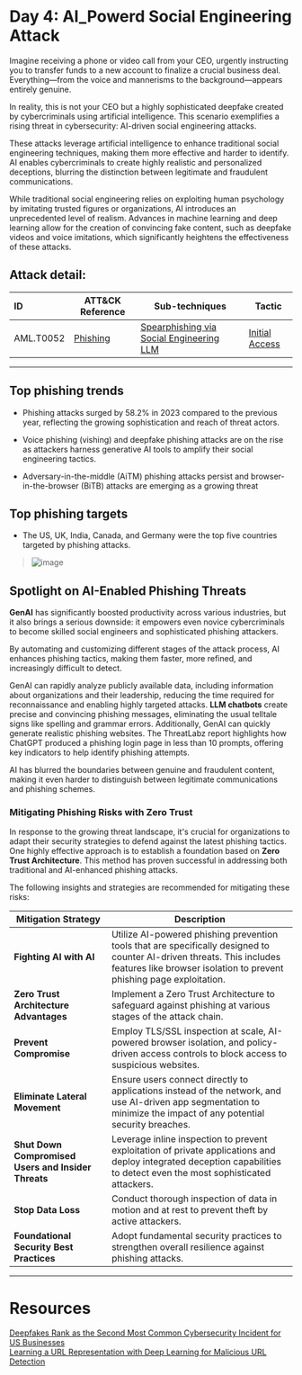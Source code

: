# Day 4: AI_Powerd Social Engineering Attack
Imagine receiving a phone or video call from your CEO, urgently instructing you to transfer funds to a new account to finalize a crucial business deal. Everything—from the voice and mannerisms to the background—appears entirely genuine.

In reality, this is not your CEO but a highly sophisticated deepfake created by cybercriminals using artificial intelligence. This scenario exemplifies a rising threat in cybersecurity: AI-driven social engineering attacks.

These attacks leverage artificial intelligence to enhance traditional social engineering techniques, making them more effective and harder to identify. AI enables cybercriminals to create highly realistic and personalized deceptions, blurring the distinction between legitimate and fraudulent communications.

While traditional social engineering relies on exploiting human psychology by imitating trusted figures or organizations, AI introduces an unprecedented level of realism. Advances in machine learning and deep learning allow for the creation of convincing fake content, such as deepfake videos and voice imitations, which significantly heightens the effectiveness of these attacks.

## Attack detail:

| ID | ATT&CK Reference| Sub-techniques | Tactic | 
| :------------- | ------------- | ------------- | ------------- |
| AML.T0052  |[Phishing](https://attack.mitre.org/versions/v15/techniques/T1566/)  | [Spearphishing via Social Engineering LLM](https://atlas.mitre.org/techniques/AML.T0052.000)| [Initial Access](https://attack.mitre.org/versions/v15/tactics/TA0001/) |

--- 

## Top phishing trends
- Phishing attacks surged by 58.2% in 2023 compared to the previous year, reflecting the growing sophistication and reach of threat actors.

- Voice phishing (vishing) and deepfake phishing attacks are on the rise as attackers harness generative AI tools to amplify their social engineering tactics.

- Adversary-in-the-middle (AiTM) phishing attacks persist and browser-in-the-browser (BiTB) attacks are emerging as a growing threat

## Top phishing targets

- The US, UK, India, Canada, and Germany were the top five countries targeted by phishing attacks.

> ![image](https://github.com/user-attachments/assets/493d21e5-745f-4ea5-b617-e614e084816d)

## Spotlight on AI-Enabled Phishing Threats

**GenAI** has significantly boosted productivity across various industries, but it also brings a serious downside: it empowers even novice cybercriminals to become skilled social engineers and sophisticated phishing attackers.

By automating and customizing different stages of the attack process, AI enhances phishing tactics, making them faster, more refined, and increasingly difficult to detect.

GenAI can rapidly analyze publicly available data, including information about organizations and their leadership, reducing the time required for reconnaissance and enabling highly targeted attacks. **LLM chatbots** create precise and convincing phishing messages, eliminating the usual telltale signs like spelling and grammar errors. Additionally, GenAI can quickly generate realistic phishing websites. The ThreatLabz report highlights how ChatGPT produced a phishing login page in less than 10 prompts, offering key indicators to help identify phishing attempts.

AI has blurred the boundaries between genuine and fraudulent content, making it even harder to distinguish between legitimate communications and phishing schemes.

### Mitigating Phishing Risks with Zero Trust

In response to the growing threat landscape, it's crucial for organizations to adapt their security strategies to defend against the latest phishing tactics. One highly effective approach is to establish a foundation based on **Zero Trust Architecture**. This method has proven successful in addressing both traditional and AI-enhanced phishing attacks.

The following insights and strategies are recommended for mitigating these risks:

| **Mitigation Strategy**                                       | **Description**                                                                                                                                                                  |
|---------------------------------------------------------------|----------------------------------------------------------------------------------------------------------------------------------------------------------------------------------|
| **Fighting AI with AI**                                        | Utilize AI-powered phishing prevention tools that are specifically designed to counter AI-driven threats. This includes features like browser isolation to prevent phishing page exploitation. |
| **Zero Trust Architecture Advantages**                        | Implement a Zero Trust Architecture to safeguard against phishing at various stages of the attack chain.                                                                         |
| **Prevent Compromise**                                       | Employ TLS/SSL inspection at scale, AI-powered browser isolation, and policy-driven access controls to block access to suspicious websites.                                      |
| **Eliminate Lateral Movement**                               | Ensure users connect directly to applications instead of the network, and use AI-driven app segmentation to minimize the impact of any potential security breaches.               |
| **Shut Down Compromised Users and Insider Threats**          | Leverage inline inspection to prevent exploitation of private applications and deploy integrated deception capabilities to detect even the most sophisticated attackers.          |
| **Stop Data Loss**                                           | Conduct thorough inspection of data in motion and at rest to prevent theft by active attackers.                                                                                  |
| **Foundational Security Best Practices**                      | Adopt fundamental security practices to strengthen overall resilience against phishing attacks.                                                                                 |
---
# Resources

[Deepfakes Rank as the Second Most Common Cybersecurity Incident for US Businesses](https://www.darkreading.com/cyberattacks-data-breaches/deepfakes-rank-as-the-second-most-common-cybersecurity-incident-for-us-businesses)<br>
[Learning a URL Representation with Deep Learning for Malicious URL Detection](https://arxiv.org/abs/1802.03162)

